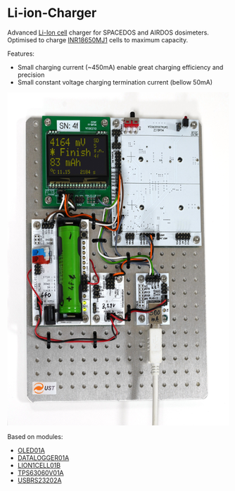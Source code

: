 # Li-ion-Charger
Advanced [Li-Ion cell](https://en.wikipedia.org/wiki/Lithium-ion_battery) charger for SPACEDOS and AIRDOS dosimeters. Optimised to charge [INR18650MJ1](https://eu.nkon.nl/sk/k/Specification%20INR18650MJ1%2022.08.2014.pdf) cells to maximum capacity.

Features:
  * Small charging current (~450mA) enable great charging efficiency and precision
  * Small constant voltage charging termination current (bellow 50mA)

![Li-Ion charger prototype](/doc/img/Li-ion-Charger.jpg)

Based on modules:
* [OLED01A](https://github.com/mlab-modules/OLED01)
* [DATALOGGER01A](https://github.com/mlab-modules/DATALOGGER01)
* [LION1CELL01B](https://github.com/mlab-modules/LION1CELL01)
* [TPS63060V01A](https://github.com/mlab-modules/TPS63060V01)
* [USBRS23202A](https://github.com/mlab-modules/USB232R02)
